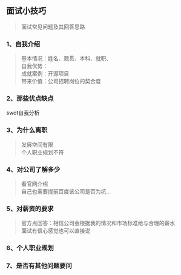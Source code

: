 <!--
https://ae01.alicdn.com/kf/H8542b1cbb010462fbfe9b6749a8959cdb.png
职场
面试小技巧
面试常见问题及其回答思路
面试常见问题及其回答思路
-->

## 面试小技巧

> 面试常见问题及其回答思路

### 1、自我介绍
> 基本情况：姓名、籍贯、本科、就职、  
> 自我优势：  
> 成就案例：开源项目  
> 带来价值：公司招聘岗位的契合度

### 2、那些优点缺点
swot自我分析

### 3、为什么离职
> 发展空间有限  
> 个人职业规划不符

### 4、对公司了解多少
> 看官网介绍  
> 自己也需要提前百度该公司是否为坑...

### 5、对薪资的要求
> 官方点回答：相信公司会根据我的情况和市场标准给与合理的薪水  
> 面试有信心感觉也可以直接说

### 6、个人职业规划

### 7、是否有其他问题要问



<!--
我叫陈子昂，本科就读于武汉科技大学，目前就职于武汉数博科技责任有限公司，在公司担任爬虫工程师。

我做过的项目，主要都是一些自己写的个人项目，如分布式爬虫调度系统、pywss、pvbolg。

以分布式爬虫调度系统来说，基于Flask搭建后端，aps-scheduler实现调度服务。
用rabbitmq、rpc管道等技术实现分布式的，支能够持多节点进行爬虫调度。

pywss是我写的一个类似flask开发的后端框架，主要是想快速搭建websocket后端服务，然后我最近又在整改，
因为要引入asyncio异步框架，需要代码整合，所以这个是我目前主要在写的。

pvblog是我近期的写的，他本意是基于前后端分离搭建的静态博客框架，支持异步加载静态文件，也支持转接后台服务。
只需要遵循接口规范即可。

然后大致情况就这么多了。
-->

<!--分布式调度系统总结
开发过程。最初只是开发一些小爬虫爬一些数据，然后其中有些爬虫他需要定期执行，开始时使用的linux定时cron执行服务，
后来很好奇时如何定时执行，因为我只会sleep，查了下python相关包，找到aps-scheduler这个定时执行的包，
然后就想写一个爬虫调度

为什么引入分布式。

定时回查机制。主要有两个地方需要检查，一个是节点，一个是调度任务。一般一个节点有多个调度任务。
这里的检查，主要就是节点是否存活，然后调度任务，是否在字节存活。
主要参考了redis的缓存过期机制，也就是 定期随机抽查 和 惰性抽查。
随机抽查就是抽取一个节点，检查是否挂了。惰性抽查就是，每次主动调用接口的时候，会检查一遍该节点是否存活。
-->

<!--pywss
开发过程。优化其阿奴但的轮询服务，改为后端主动发送数据，前端实现一般是使用setInterval来定时的执行某个方法。
这种方法就是前端主动访问后端。还有一种就是基于websocket，后端主动想前端推送数据。
当时看了flask的源码，想模仿flask搭建一个框架。就有了这个pywss。
-->

<!--pvblog
基于前后端分离的思想，用python实现静态后台的代码逻辑，前端能够想访问后端一样调用接口数据。
-->

<!--基础知识
Dict/HashMap
闭包
装饰器
多线程原理
线程本地数据
正向代理
反向代理
Nginx负载均衡
LVS负载均衡
TCP/IP四层协议
tcp/udp区别
tcp粘包拆包
http握手协议
https原理
MVC
MVVM
session/cookie/token - https://ae01.alicdn.com/kf/H38d70dda56b84a6bba7ac4030e1749f4Y.png
数据库索引
数据库事务
分布式事务
消息队列的优点/缺点
MySQL隔离级别 - https://ae01.alicdn.com/kf/Hd7028c701a924156b314cb6832e92e7bM.png
缓存的优点
缓存穿透、缓存击穿、缓存雪崩
缓存并发竞争
缓存双写一致性
redis与memcached
redis得CAS机制
redis数据丢失与过期策略
redis内存淘汰机制 - https://ae01.alicdn.com/kf/Hfdea933b4bd142e9a3a0fc2d830a7b35k.png
redis持久化
一致性哈希算法
LRU算法
KNN
决策树
朴素贝叶斯
梯度下降
-->

<!--temp

-->


